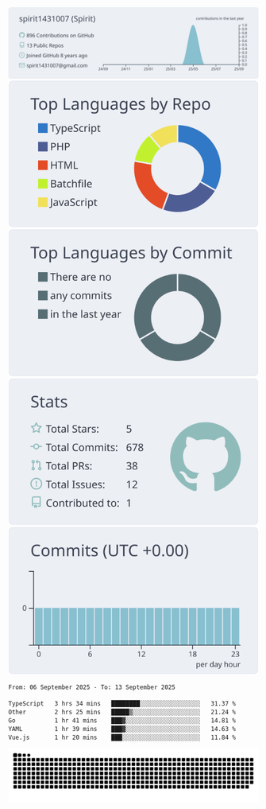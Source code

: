 [![](https://raw.githubusercontent.com/spirit1431007/spirit1431007/master/profile-summary-card-output/nord_bright/0-profile-details.svg)](https://git.io/spiritx)
[![](https://raw.githubusercontent.com/spirit1431007/spirit1431007/master/profile-summary-card-output/nord_bright/1-repos-per-language.svg)](https://git.io/spiritx) [![](https://raw.githubusercontent.com/spirit1431007/spirit1431007/master/profile-summary-card-output/nord_bright/2-most-commit-language.svg)](https://git.io/spiritx)
[![](https://raw.githubusercontent.com/spirit1431007/spirit1431007/master/profile-summary-card-output/nord_bright/3-stats.svg)](https://git.io/spiritx) [![](https://raw.githubusercontent.com/spirit1431007/spirit1431007/master/profile-summary-card-output/nord_bright/4-productive-time.svg)](https://git.io/spiritx)

<!--START_SECTION:waka-->

```txt
From: 06 September 2025 - To: 13 September 2025

TypeScript   3 hrs 34 mins   ████████░░░░░░░░░░░░░░░░░   31.37 %
Other        2 hrs 25 mins   █████▒░░░░░░░░░░░░░░░░░░░   21.24 %
Go           1 hr 41 mins    ███▓░░░░░░░░░░░░░░░░░░░░░   14.81 %
YAML         1 hr 39 mins    ███▓░░░░░░░░░░░░░░░░░░░░░   14.63 %
Vue.js       1 hr 20 mins    ███░░░░░░░░░░░░░░░░░░░░░░   11.84 %
```

<!--END_SECTION:waka-->

![contribution](https://github.com/spirit1431007/spirit1431007/blob/output/github-contribution-grid-snake.svg)
